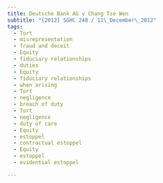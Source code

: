 ```yaml
---
title: Deutsche Bank AG v Chang Tse Wen 
subtitle: "[2012] SGHC 248 / 11\_December\_2012"
tags:
  - Tort
  - misrepresentation
  - fraud and deceit
  - Equity
  - fiduciary relationships
  - duties
  - Equity
  - fiduciary relationships
  - when arising
  - Tort
  - negligence
  - breach of duty
  - Tort
  - negligence
  - duty of care
  - Equity
  - estoppel
  - contractual estoppel
  - Equity
  - estoppel
  - evidential estoppel

---
```



